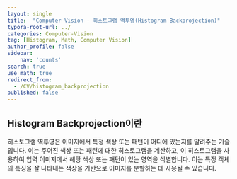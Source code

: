 ```yaml
---
layout: single
title:  "Computer Vision - 히스토그램 역투영(Histogram Backprojection)"
typora-root-url: ../
categories: Computer-Vision
tag: [Histogram, Math, Computer Vision]
author_profile: false
sidebar:
    nav: 'counts'
search: true
use_math: true
redirect_from:
  - /CV/histogram_backprojection
published: false
---
```


## Histogram Backprojection이란

히스토그램 역투영은 이미지에서 특정 색상 또는 패턴이 어디에 있는지를 알려주는 기술입니다. 이는 주어진 색상 또는 패턴에 대한 히스토그램을 계산하고, 이 히스토그램을 사용하여 입력 이미지에서 해당 색상 또는 패턴이 있는 영역을 식별합니다. 이는 특정 객체의 특징을 잘 나타내는 색상을 기반으로 이미지를 분할하는 데 사용될 수 있습니다.

